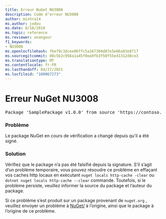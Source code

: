 ```yaml
---
title: Erreur NuGet NU3008
description: Code d’erreur NU3008
author: mishra14
ms.author: jodou
ms.date: 8/16/2018
ms.topic: reference
ms.reviewer: anangaur
f1_keywords:
- NU3008
ms.openlocfilehash: fbe79c3dcee06ffc5a167304d87e5e66a83e8717
ms.sourcegitcommit: 08c5b2c956a1a45f0ea9fb3f50f55e41312d8ce3
ms.translationtype: MT
ms.contentlocale: fr-FR
ms.lasthandoff: 04/27/2021
ms.locfileid: "108067273"
---
```

# <a name="nuget-error-nu3008"></a>Erreur NuGet NU3008

<pre>Package 'SamplePackage v1.0.0' from source 'https://contoso.com/index.json': The package integrity check failed. The package has changed since it was signed. Try clearing the local http-cache and run nuget operation again.</pre>

### <a name="issue"></a>Problème

Le package NuGet en cours de vérification a changé depuis qu’il a été signé.

### <a name="solution"></a>Solution

Vérifiez que le package n’a pas été falsifié depuis la signature. S’il s’agit d’un problème temporaire, vous pouvez résoudre ce problème en effaçant vos caches http locaux en exécutant `nuget locals http-cache -clear` ou `dotnet nuget locals http-cache --clear` commande. Toutefois, si le problème persiste, veuillez informer la source du package et l’auteur du package.

Si ce problème s’est produit sur un package provenant de `nuget.org` , veuillez envoyer un problème à [NuGet/](https://github.com/NuGet/Home/issues) à l’origine, ainsi que le package à l’origine de ce problème.
